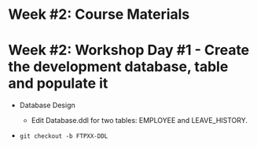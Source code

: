 # Week #2: Course Materials


# Week #2: Workshop Day #1 - Create the development database, table and populate it
  * Database Design
    * Edit Database.ddl for two tables: EMPLOYEE and LEAVE_HISTORY.
    
  * `git checkout -b FTPXX-DDL`
